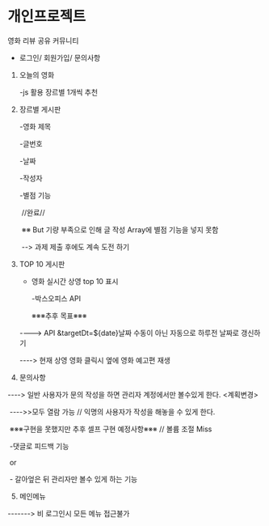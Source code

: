 

<h1> 개인프로젝트 </h1>




<p>영화 리뷰 공유 커뮤니티</p>

 - 로그인/ 회원가입/ 문의사항

   

1. 오늘의 영화

   -js 활용 장르별 1개씩 추천

   

2. 장르별 게시판

   -영화 제목  

   -글번호

   -날짜

   -작성자

   -별점 기능 

   ​	//완료//

   ​	※※ But 기량 부족으로 인해 글 작성 Array에 별점 기능을 넣지 못함

   ​     --> 과제 제출 후에도 계속 도전 하기

   

3. TOP 10 게시판

   - 영화 실시간 상영 top 10 표시

     -박스오피스 API
     
     ※※※추후 목표※※※
    <p>----> API &targetDt=${date}날짜 수동이 아닌 자동으로 하루전 날짜로 갱신하기</p>
     <p>----> 현재 상영 영화 클릭시 옆에 영화 예고편 재생</p>
     
     

4. 문의사항 

----> 일반 사용자가 문의 작성을 하면 관리자 계정에서만 볼수있게 한다. <계획변경>

​      ---->>모두 열람 가능 // 익명의 사용자가 작성을 해놓을 수 있게 한다.

​	※※※구현을 못했지만 추후 셀프 구현 예정사항※※※ // 볼륨 조절 Miss

​         -댓글로 피드백 기능

​		or

​		 - 갈아엎은 뒤 관리자만 볼수 있게 하는 기능

5. 메인메뉴

-------> 비 로그인시 모든 메뉴 접근불가

